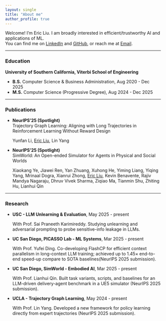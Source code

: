 ```yaml
---
layout: single
title: "About me"
author_profile: true
---
```


Welcome! I’m Eric Liu. I am broadly interested in efficient/trustworthy AI and applications of ML.  
You can find me on [LinkedIn](https://www.linkedin.com/in/eliu4913/) and [GitHub](https://github.com/eliu4913), or reach me at [Email](eliu4913@usc.edu).

---

### Education
**University of Southern California, Viterbi School of Engineering**
- **B.S.** Computer Science & Business Administration, Aug 2020 - Dec 2025
- **M.S.** Computer Science (Progressive Degree), Aug 2024 - Dec 2025

---

### Publications
- **NeurIPS’25 (Spotlight)**  
  Trajectory Graph Learning: Aligning with Long Trajectories in Reinforcement Learning Without Reward Design
  
  Yunfan Li, <u>Eric Liu</u>, Lin Yang  

- **NeurIPS’25 (Spotlight)**  
  SimWorld: An Open-ended Simulator for Agents in Physical and Social Worlds
   
  Xiaokang Ye, Jiawei Ren, Yan Zhuang, Xuhong He, Yiming Liang, Yiqing Yang, Mrinaal Dogra, Xianrui Zhong, <u>Eric Liu</u>, Kevin Benavente, Rajiv Mandya Nagaraju, Dhruv Vivek Sharma, Ziqiao Ma, Tianmin Shu, Zhiting Hu, Lianhui Qin  

---

### Research
- **USC - LLM Unlearning & Evaluation**, May 2025 - present
  
  With Prof. Sai Praneeth Karimireddy. Studying unlearning and adversarial prompting to probe sensitive-info leakage in LLMs.

- **UC San Diego, PICASSO Lab - ML Systems**, Mar 2025 - present
  
  With Prof. Yufei Ding. Co-developing FlashCP for efficient context parallelism in long-context LLM training; achieved up to 1.45× end-to-end speed-up compare to SOTA baselines(NeurIPS 2025 submission).

- **UC San Diego, SimWorld - Embodied AI**, Mar 2025 - present
  
  With Prof. Lianhui Qin. Built task variants, scripts, and baselines for an LLM-driven delivery-agent benchmark in a UE5 simulator (NeurIPS 2025 submission).

- **UCLA - Trajectory Graph Learning**, May 2024 - present
  
  With Prof. Lin Yang. Developed a new framework for policy learning directly from expert trajectories (NeurIPS 2025 submission).
